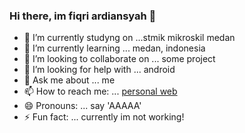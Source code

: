 ### Hi there, im fiqri ardiansyah 👋

- 🔭 I’m currently studyng on ...stmik mikroskil medan
- 🌱 I’m currently learning ... medan, indonesia
- 👯 I’m looking to collaborate on ... some project
- 🤔 I’m looking for help with ... android
- 💬 Ask me about ... me
- 📫 How to reach me: ... [personal web](https://fiqriardiansyah-dev.web.app/)
- 😄 Pronouns: ... say 'AAAAA'
- ⚡ Fun fact: ... currently im not working!
